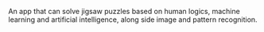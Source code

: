 An app that can solve jigsaw puzzles based on human logics, machine learning and artificial intelligence, along side image and pattern recognition.
